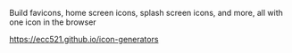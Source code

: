 Build favicons, home screen icons, splash screen icons, and more, all with one icon in the browser



https://ecc521.github.io/icon-generators
